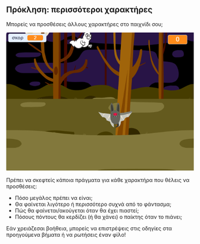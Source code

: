## Πρόκληση: περισσότεροι χαρακτήρες

Μπορείς να προσθέσεις άλλους χαρακτήρες στο παιχνίδι σου;

![screenshot](images/ghost-final.png)

Πρέπει να σκεφτείς κάποια πράγματα για κάθε χαρακτήρα που θέλεις να προσθέσεις:

+ Πόσο μεγάλος πρέπει να είναι;
+ Θα φαίνεται λιγότερο ή περισσότερο συχνά από το φάντασμα;
+ Πώς θα φαίνεται/ακούγεται όταν θα έχει πιαστεί;
+ Πόσους πόντους θα κερδίζει (ή θα χάνει) ο παίκτης όταν το πιάνει;

Εάν χρειάζεσαι βοήθεια, μπορείς να επιστρέψεις στις οδηγίες στα προηγούμενα βήματα ή να ρωτήσεις έναν φίλο!